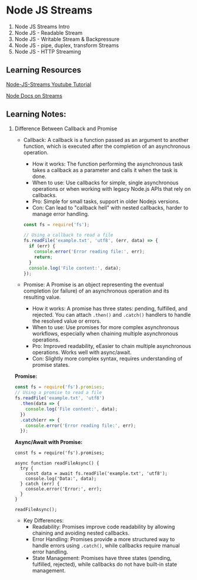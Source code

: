 # Node JS Streams
1. Node JS Streams Intro
2. Node JS - Readable Stream
3. Node JS - Writable Stream & Backpressure
4. Node JS - pipe, duplex, transform Streams
5. Node JS - HTTP Streaming

## Learning Resources
[Node-JS-Streams Youtube Tutorial](https://www.youtube.com/playlist?list=PLrwNNiB6YOA18XANsFe0CnizlhYKjJT0f)

[Node Docs on Streams](https://nodejs.org/api/stream.html)

## Learning Notes:
1. Difference Between Callback and Promise
    - Callback: A callback is a function passed as an argument to another function, which is executed after the completion of an asynchronous operation.

      - How it works: The function performing the asynchronous task takes a callback as a parameter and calls it when the task is done.
      - When to use: Use callbacks for simple, single asynchronous operations or when working with legacy Node.js APIs that rely on callbacks.
      - Pro: Simple for small tasks, support in older Nodejs versions.
      - Con: Can lead to "callback hell" with nested callbacks, harder to manage error handling.
  
      ```js
      const fs = require('fs');

      // Using a callback to read a file
      fs.readFile('example.txt', 'utf8', (err, data) => {
        if (err) {
          console.error('Error reading file:', err);
          return;
        }
        console.log('File content:', data);
      });
      ```

    - Promise: A Promise is an object representing the eventual completion (or failure) of an asynchronous operation and its resulting value. 
      - How it works: A promise has three states: pending, fulfilled, and rejected. You can attach `.then()` and `.catch()` handlers to handle the resolved value or errors.
      - When to use: Use promises for more complex asynchronous workflows, especially when chaining multiple asynchronous operations.
      - Pro: Improved readability, eEasier to chain multiple asynchronous operations. Works well with async/await.
      - Con: Slightly more complex syntax, requires understanding of promise states.
    
    **Promise:**
      ```js
      const fs = require('fs').promises;
      // Using a promise to read a file
      fs.readFile('example.txt', 'utf8')
        .then(data => {
          console.log('File content:', data);
        })
        .catch(err => {
          console.error('Error reading file:', err);
        });
      ```
      
      **Async/Await with Promise:**
      ```JS
      const fs = require('fs').promises;

      async function readFileAsync() {
        try {
          const data = await fs.readFile('example.txt', 'utf8');
          console.log('Data:', data);
        } catch (err) {
          console.error('Error:', err);
        }
      }

      readFileAsync();
      ```

    - Key Differences:
      - Readability: Promises improve code readability by allowing chaining and avoiding nested callbacks.
      - Error Handling: Promises provide a more structured way to handle errors using `.catch()`, while callbacks require manual error handling.
      - State Management: Promises have three states (pending, fulfilled, rejected), while callbacks do not have built-in state management.